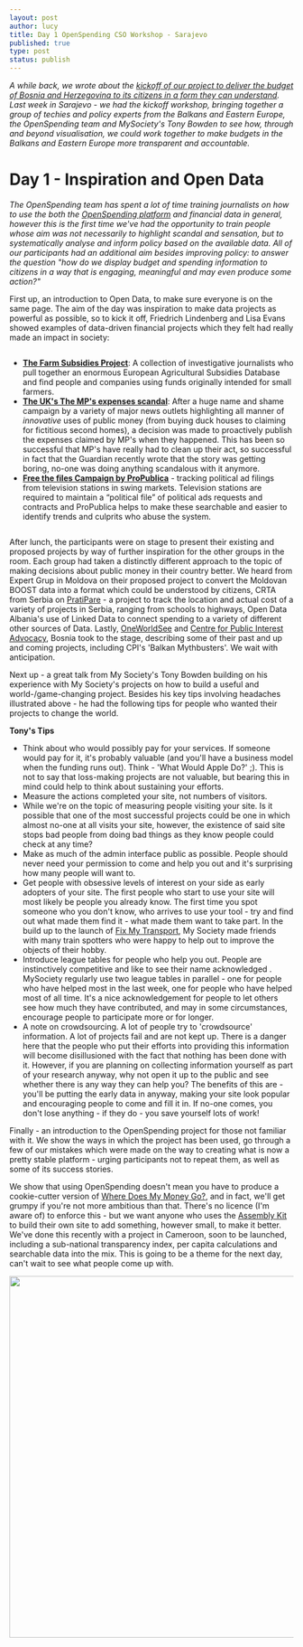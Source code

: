 ```yaml
---
layout: post
author: lucy
title: Day 1 OpenSpending CSO Workshop - Sarajevo
published: true
type: post
status: publish
---
```


*A while back, we wrote about the [kickoff of our project to deliver the budget of Bosnia and Herzegovina to its citizens in a form they can understand](http://openspending.org/blog/2012/09/26/Balkan-Budgets.html). Last week in Sarajevo - we had the kickoff workshop, bringing together a group of techies and policy experts from the Balkans and Eastern Europe, the OpenSpending team and MySociety's Tony Bowden to see how, through and beyond visualisation, we could work together to make budgets in the Balkans and Eastern Europe more transparent and accountable.*

# Day 1 - Inspiration and Open Data

<p>

<em>The OpenSpending team has spent a lot of time training journalists on how to use the both the <a href="http://openspending.org/">OpenSpending platform</a> and financial data in general, however this is the first time we've had the opportunity to train people whose aim was not necessarily to highlight scandal and sensation, but to systematically analyse and inform policy based on the available data. All of our participants had an additional aim besides improving policy: to answer the question "how do we display budget and spending information to citizens in a way that is engaging, meaningful and may even produce some action?"</em>

</p>

First up, an introduction to Open Data, to make sure everyone is on the same page. The aim of the day was inspiration to make data projects as powerful as possible, so to kick it off, Friedrich Lindenberg and Lisa Evans showed examples of data-driven financial projects which they felt had really made an impact in society:

<img alt="" src="http://farm9.staticflickr.com/8490/8220640734_aa4821d4cc_n.jpg" title="Slide from Tony Bowden's Talk: Remove Somone's Headache" class="pull-left" style="margin-right: 2em;" />

* **[The Farm Subsidies Project](http://farmsubsidies.org/)**: A collection of investigative journalists who pull together an enormous European Agricultural Subsidies Database and find people and companies using funds originally intended for small farmers.
* **[The UK's The MP's expenses scandal](http://en.wikipedia.org/wiki/United_Kingdom_parliamentary_expenses_scandal)**: After a huge name and shame campaign by a variety of major news outlets highlighting all manner of *innovative* uses of public money (from buying duck houses to claiming for fictitious second homes), a decision was made to proactively publish the expenses claimed by MP's when they happened. This has been so successful that MP's have really had to clean up their act, so successful in fact that the Guardian recently wrote that the story was getting boring, no-one was doing anything scandalous with it anymore.
* **[Free the files Campaign by ProPublica](http://www.propublica.org/series/free-the-files)** -  tracking political ad filings from television stations in swing markets. Television stations are required to maintain a “political file” of political ads requests and contracts and ProPublica helps to make these searchable and easier to identify trends and culprits who abuse the system.

<img alt="" src="http://farm9.staticflickr.com/8346/8220640856_2fb3098d1a_n.jpg" title="Slide from Tony Bowden's Talk: Give Somone a Headache" class="pull-right" style="margin-left: 1em;" />

After lunch, the participants were on stage to present their existing and proposed projects by way of further inspiration for the other groups in the room. Each group had taken a distinctly different approach to the topic of making decisions about public money in their country better. We heard from Expert Grup in Moldova on their proposed project to convert the Moldovan BOOST data into a format which could be understood by citizens, CRTA from Serbia on [PratiPare](http://www.pratipare.rs/) - a project to track the location and actual cost of a variety of projects in Serbia, ranging from schools to highways, Open Data Albania's use of Linked Data to connect spending to a variety of different other sources of Data. Lastly, [OneWorldSee](http://oneworldsee.org/) and [Centre for Public Interest Advocacy](http://cpi.ba/), Bosnia took to the stage, describing some of their past and up and coming projects, including CPI's 'Balkan Mythbusters'. We wait with anticipation.

Next up - a great talk from My Society's Tony Bowden building on his experience with My Society's projects on how to build a useful and world-/game-changing project. Besides his key tips involving headaches illustrated above - he had the following tips for people who wanted their projects to change the world.

<div class="well" 'markdown="1"'>

<strong>Tony's Tips</strong>
<ul>
<li>Think about who would possibly pay for your services. If someone would pay for it, it's probably valuable (and you'll have a business model when the funding runs out). Think - 'What Would Apple Do?' ;). This is not to say that loss-making projects are not valuable, but bearing this in mind could help to think about sustaining your efforts. </li>
<li>Measure the actions completed your site, not numbers of visitors.  </li>
<li> While we're on the topic of measuring people visiting your site. Is it possible that one of the most successful projects could be one in which almost no-one at all visits your site, however, the existence of said site stops bad people from doing bad things as they know people could check at any time?
<li> Make as much of the admin interface public as possible. People should never need your permission to come and help you out and it's surprising how many people will want to. </li>
<li> Get people with obsessive levels of interest on your side as early adopters of your site. The first people who start to use your site will most likely be people you already know. The first time you spot someone who you don't know, who arrives to use your tool - try and find out what made them find it - what made them want to take part. In the build up to the launch of <a href="http://www.fixmytransport.com/">Fix My Transport</a>, My Society made friends with many train spotters who were happy to help out to improve the objects of their hobby. </li>
<li>Introduce league tables for people who help you out. People are instinctively competitive and like to see their name acknowledged . MySociety regularly use two league tables in parallel - one for people who have helped most in the last week, one for people who have helped most of all time. It's a nice acknowledgement for people to let others see how much they have contributed, and may in some circumstances, encourage people to participate more or for longer. </li>
<li>A note on crowdsourcing. A lot of people try to 'crowdsource' information. A lot of projects fail and are not kept up. There is a danger here that the people who put their efforts into providing this information will become disillusioned with the fact that nothing has been done with it. However, if you are planning on collecting information yourself as part of your research anyway, why not open it up to the public and see whether there is any way they can help you? The benefits of this are - you'll be putting the early data in anyway, making your site look popular and encouraging people to come and fill it in. If no-one comes, you don't lose anything - if they do - you save yourself lots of work!</li>
</ul>
</div>

Finally - an introduction to the OpenSpending project for those not familiar with it. We show the ways in which the project has been used, go through a few of our mistakes which were made on the way to creating what is now a pretty stable platform - urging participants not to repeat them, as well as some of its success stories. 

We show that using OpenSpending doesn't mean you have to produce a cookie-cutter version of [Where Does My Money Go?](http://wheredoesmymoneygo.org/), and in fact, we'll get grumpy if you're not more ambitious than that. There's no licence (I'm aware of) to enforce this - but we want anyone who uses the [Assembly Kit](http://openspending.org/blog/2012/02/16/thekit.html) to build their own site to add something, however small, to make it better. We've done this recently with a project in Cameroon, soon to be launched, including a sub-national transparency index, per capita calculations and searchable data into the mix. This is going to be a theme for the next day, can't wait to see what people come up with.

<img alt="" src="http://farm9.staticflickr.com/8337/8220640914_0faabf2fd3_z.jpg" title="Make Something New" class="alignnone" width="640" height="640" />
